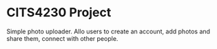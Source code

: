 # CITS4230 Project 

Simple photo uploader. Allo users to create an account, add photos and share them, connect with other people.
